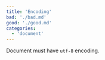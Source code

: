 ```yaml
---
title: 'Encoding'
bad: './bad.md'
good: './good.md'
categories:
  - 'document'
---
```


Document must have `utf-8` encoding.
